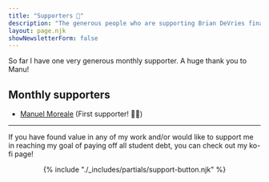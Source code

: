 ```yaml
---
title: "Supporters 🎉"
description: "The generous people who are supporting Brian DeVries financially."
layout: page.njk
showNewsletterForm: false
---
```


So far I have one very generous monthly supporter. A huge thank you to Manu!

## Monthly supporters

- [Manuel Moreale](https://manuelmoreale.com/) (First supporter! 🙏🏼)

---

If you have found value in any of my work and/or would like to support me in reaching my goal of paying off all student debt, you can check out my ko-fi page!

<p style="text-align: center;">{% include "./_includes/partials/support-button.njk" %}</p>
